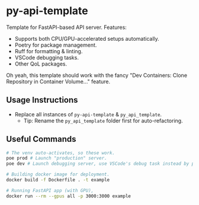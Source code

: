 # py-api-template

Template for FastAPI-based API server. Features:

- Supports both CPU/GPU-accelerated setups automatically.
- Poetry for package management.
- Ruff for formatting & linting.
- VSCode debugging tasks.
- Other QoL packages.

Oh yeah, this template should work with the fancy "Dev Containers: Clone Repository
in Container Volume..." feature.

## Usage Instructions

- Replace all instances of `py-api-template` & `py_api_template`.
  - Tip: Rename the `py_api_template` folder first for auto-refactoring.

## Useful Commands

```sh
# The venv auto-activates, so these work.
poe prod # Launch "production" server.
poe dev # Launch debugging server, use VSCode's debug task instead by pressing F5.

# Building docker image for deployment.
docker build -f Dockerfile . -t example

# Running FastAPI app (with GPU),
docker run --rm --gpus all -p 3000:3000 example
```
